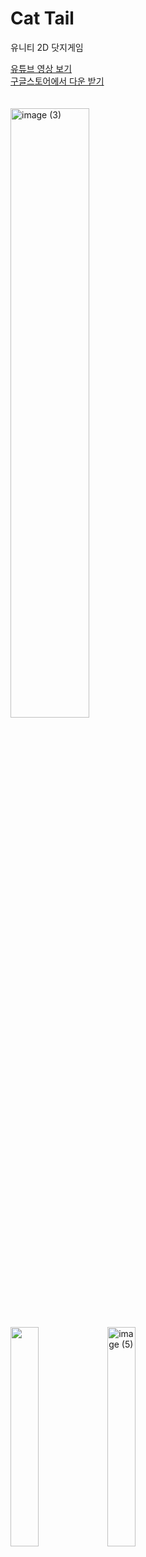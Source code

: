 # Cat Tail
유니티 2D 닷지게임
<br>

[유튜브 영상 보기](https://youtu.be/rUkIVDkeUjs)
<br>
[구글스토어에서 다운 받기](https://play.google.com/store/apps/details?id=com.GAONGAMES.ShapeRunner)<br><br><br>
<img width="50%" alt="image (3)" src="https://github.com/sumingq/Unity-CatTail/assets/133943734/43f528d6-2963-481e-8947-9f41e0f1adf7">
<br>
<img src="https://github.com/sumingq/Unity-CatTail/assets/133943734/e9390c05-fa91-428f-a8e1-2347a14af647"  width="30%">
<img width="30%" alt="image (5)" src="https://github.com/sumingq/Unity-CatTail/assets/133943734/f7c59174-c827-4c73-b689-c5126f5bf818">
